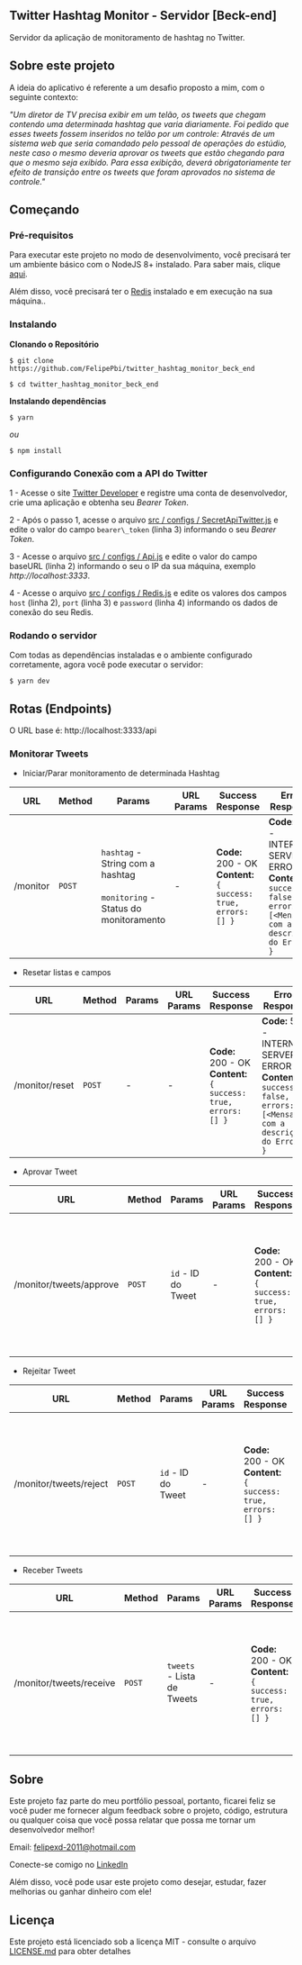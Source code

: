## Twitter Hashtag Monitor - Servidor [Beck-end]

Servidor da aplicação de monitoramento de hashtag no Twitter.

## Sobre este projeto

A ideia do aplicativo é referente a um desafio proposto a mim, com o seguinte contexto:

_"Um diretor de TV precisa exibir em um telão, os tweets que chegam contendo uma determinada hashtag que varia diariamente. Foi pedido que esses tweets fossem inseridos no telão por um controle: Através de um sistema web que seria comandado pelo pessoal de operações do estúdio, neste caso o mesmo deveria aprovar os tweets que estão chegando para que o mesmo seja exibido. Para essa exibição, deverá obrigatoriamente ter efeito de transição entre os tweets que foram aprovados no sistema de controle."_

## Começando

### Pré-requisitos

Para executar este projeto no modo de desenvolvimento, você precisará ter um ambiente básico com o NodeJS 8+ instalado. Para saber mais, clique [aqui](https://nodejs.org/en/).

Além disso, você precisará ter o [Redis](https://redis.io/) instalado e em execução na sua máquina..

### Instalando

**Clonando o Repositório**

```
$ git clone https://github.com/FelipePbi/twitter_hashtag_monitor_beck_end

$ cd twitter_hashtag_monitor_beck_end
```

**Instalando dependências**

```
$ yarn
```

_ou_

```
$ npm install
```

### Configurando Conexão com a API do Twitter

1 - Acesse o site [Twitter Developer](https://developer.twitter.com/en) e registre uma conta de desenvolvedor, crie uma aplicação e obtenha seu _Bearer Token_.

2 - Após o passo 1, acesse o arquivo [src / configs / SecretApiTwitter.js](https://github.com/FelipePbi/twitter_hashtag_monitor_beck_end/blob/master/src/configs/SecretApiTwitter.js) e edite o valor do campo `bearer\_token` (linha 3) informando o seu _Bearer Token_.

3 - Acesse o arquivo [src / configs / Api.js](https://github.com/FelipePbi/twitter_hashtag_monitor_beck_end/blob/master/src/configs/Api.js) e edite o valor do campo baseURL (linha 2) informando o seu o IP da sua máquina, exemplo _http://localhost:3333_.

4 - Acesse o arquivo [src / configs / Redis.js](https://github.com/FelipePbi/twitter_hashtag_monitor_beck_end/blob/master/src/configs/Redis.js) e edite os valores dos campos `host` (linha 2), `port` (linha 3) e `password` (linha 4) informando os dados de conexão do seu Redis.

### Rodando o servidor

Com todas as dependências instaladas e o ambiente configurado corretamente, agora você pode executar o servidor:

```
$ yarn dev
```

## Rotas (Endpoints)

O URL base é: http://localhost:3333/api

### Monitorar Tweets

- Iniciar/Parar monitoramento de determinada Hashtag

| URL      | Method | Params                                                                               | URL Params | Success Response                                                     | Error Response                                                                                                              |
| -------- | ------ | ------------------------------------------------------------------------------------ | ---------- | -------------------------------------------------------------------- | --------------------------------------------------------------------------------------------------------------------------- |
| /monitor | `POST` | `hashtag` - String com a hashtag <br /><br /> `monitoring` - Status do monitoramento | -          | **Code:** 200 - OK<br />**Content:** `{ success: true, errors: [] }` | **Code:** 500 - INTERNAL SERVER ERROR <br />**Content:** `{ success: false, errors: [<Mensagem com a descrição do Erro>] }` |

- Resetar listas e campos

| URL            | Method | Params | URL Params | Success Response                                                     | Error Response                                                                                                              |
| -------------- | ------ | ------ | ---------- | -------------------------------------------------------------------- | --------------------------------------------------------------------------------------------------------------------------- |
| /monitor/reset | `POST` | -      | -          | **Code:** 200 - OK<br />**Content:** `{ success: true, errors: [] }` | **Code:** 500 - INTERNAL SERVER ERROR <br />**Content:** `{ success: false, errors: [<Mensagem com a descrição do Erro>] }` |

- Aprovar Tweet

| URL                     | Method | Params             | URL Params | Success Response                                                     | Error Response                                                                                                              |
| ----------------------- | ------ | ------------------ | ---------- | -------------------------------------------------------------------- | --------------------------------------------------------------------------------------------------------------------------- |
| /monitor/tweets/approve | `POST` | `id` - ID do Tweet | -          | **Code:** 200 - OK<br />**Content:** `{ success: true, errors: [] }` | **Code:** 500 - INTERNAL SERVER ERROR <br />**Content:** `{ success: false, errors: [<Mensagem com a descrição do Erro>] }` |

- Rejeitar Tweet

| URL                    | Method | Params             | URL Params | Success Response                                                     | Error Response                                                                                                              |
| ---------------------- | ------ | ------------------ | ---------- | -------------------------------------------------------------------- | --------------------------------------------------------------------------------------------------------------------------- |
| /monitor/tweets/reject | `POST` | `id` - ID do Tweet | -          | **Code:** 200 - OK<br />**Content:** `{ success: true, errors: [] }` | **Code:** 500 - INTERNAL SERVER ERROR <br />**Content:** `{ success: false, errors: [<Mensagem com a descrição do Erro>] }` |

- Receber Tweets

| URL                     | Method | Params                     | URL Params | Success Response                                                     | Error Response                                                                                                              |
| ----------------------- | ------ | -------------------------- | ---------- | -------------------------------------------------------------------- | --------------------------------------------------------------------------------------------------------------------------- |
| /monitor/tweets/receive | `POST` | `tweets` - Lista de Tweets | -          | **Code:** 200 - OK<br />**Content:** `{ success: true, errors: [] }` | **Code:** 500 - INTERNAL SERVER ERROR <br />**Content:** `{ success: false, errors: [<Mensagem com a descrição do Erro>] }` |

## Sobre

Este projeto faz parte do meu portfólio pessoal, portanto, ficarei feliz se você puder me fornecer algum feedback sobre o projeto, código, estrutura ou qualquer coisa que você possa relatar que possa me tornar um desenvolvedor melhor!

Email: felipexd-2011@hotmail.com

Conecte-se comigo no [LinkedIn](https://www.linkedin.com/in/felipe-borges-pbi/)

Além disso, você pode usar este projeto como desejar, estudar, fazer melhorias ou ganhar dinheiro com ele!

## Licença

Este projeto está licenciado sob a licença MIT - consulte o arquivo [LICENSE.md](https://github.com/steniowagner/bon-appetit-app/blob/master/LICENSE) para obter detalhes
